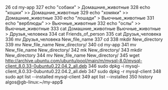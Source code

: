 26  cd my-app
  327  echo "собаки" > Домашние_животные
  328  echo "кошки" >> Домашние_животные
  329  echo "хомяки" >> Домашние_животные
  330  echo "лошади" > Вьючные_животные
  331  echo "верблюды" >> Вьючные_животные
  332  echo "ослы" >> Вьючные_животные
  333  cat Домашние_животные Вьючные_животные > Друзья_человека
  334  cat Friends_of_person
  335  cat Друзья_человека
  336  mv Друзья_человека New_file_name
  337  cd
  338  mkdir New_directory
  339  mv New_file_name New_directory/
  340  cd my-app
  341  mv New_file_name New_directory/
  342  mk New_directory/
  343  mkdir New_directory
  344  mv New_file_name New_directory/
  345  wget http://archive.ubuntu.com/ubuntu/pool/main/m/mysql-8.0/mysql-client_8.0.33-0ubuntu0.22.04.2_all.deb
  346  sudo dpkg -i mysql-client_8.0.33-0ubuntu0.22.04.2_all.deb
  347  sudo dpkg -r mysql-client
  348  sudo apt list --installed mysql-client
  349  apt list --installed
  350  history
algos@gb-linux:~/my-app$ 

